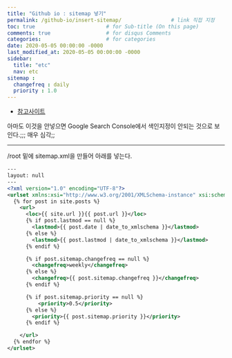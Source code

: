 ```yaml
---
title: "Github io : sitemap 넣기"
permalink: /github-io/insert-sitemap/                # link 직접 지정
toc: true                       # for Sub-title (On this page)
comments: true                  # for disqus Comments
categories:                     # for categories
date: 2020-05-05 00:00:00 -0000
last_modified_at: 2020-05-05 00:00:00 -0000
sidebar:
  title: "etc"
  nav: etc
sitemap :
  changefreq : daily
  priority : 1.0
---
```


* [참고사이트](http://jinyongjeong.github.io/2017/01/13/blog_make_searched/)

아마도 이것을 안넣으면 Google Search Console에서 색인지정이 안되는 것으로 보인다.;;; 매우 심각;;

---

/root 밑에 sitemap.xml을 만들어 아래를 넣는다.

```xml
---
layout: null
---
<?xml version="1.0" encoding="UTF-8"?>
<urlset xmlns:xsi="http://www.w3.org/2001/XMLSchema-instance" xsi:schemaLocation="http://www.sitemaps.org/schemas/sitemap/0.9 http://www.sitemaps.org/schemas/sitemap/0.9/sitemap.xsd" xmlns="http://www.sitemaps.org/schemas/sitemap/0.9">
  {% for post in site.posts %}
    <url>
      <loc>{{ site.url }}{{ post.url }}</loc>
      {% if post.lastmod == null %}
        <lastmod>{{ post.date | date_to_xmlschema }}</lastmod>
      {% else %}
        <lastmod>{{ post.lastmod | date_to_xmlschema }}</lastmod>
      {% endif %}

      {% if post.sitemap.changefreq == null %}
        <changefreq>weekly</changefreq>
      {% else %}
        <changefreq>{{ post.sitemap.changefreq }}</changefreq>
      {% endif %}

      {% if post.sitemap.priority == null %}
          <priority>0.5</priority>
      {% else %}
        <priority>{{ post.sitemap.priority }}</priority>
      {% endif %}

    </url>
  {% endfor %}
</urlset>
```